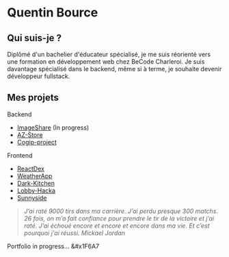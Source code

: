 # Quentin Bource 

## Qui suis-je ?

Diplômé d'un bachelier d'éducateur spécialisé, je me suis réorienté vers une formation en développement web chez BeCode Charleroi. Je suis davantage spécialisé dans le backend, même si à terme, je souhaite devenir développeur fullstack.


## Mes projets


Backend

- [ImageShare](https://github.com/Quentin-Bource/ImageShare) (In progress)
- [AZ-Store](https://github.com/Quentin-Bource/AZ_store)
- [Cogip-project](https://github.com/A-Mariaule/Cogip_Project)

Frontend

- [ReactDex](https://github.com/Quentin-Bource/React-App-)
- [WeatherApp](https://github.com/Quentin-Bource/AppWeather)
- [Dark-Kitchen](https://github.com/manesjonathan/dark-kitchen)
- [Lobby-Hacka](https://github.com/Quentin-Bource/Lobby_Hacka) 
- [Sunnyside](https://github.com/Quentin-Bource/sunnyside-agency)





>*J’ai raté 9000 tirs dans ma carrière. J’ai perdu presque 300 matchs. 26 fois, on m’a fait confiance pour prendre le tir de la victoire et j’ai raté.  J’ai échoué encore et encore et encore dans ma vie. Et c’est pourquoi j'ai réussi. 
Mickael Jordan*

Portfolio in progress... &#x1F6A7



